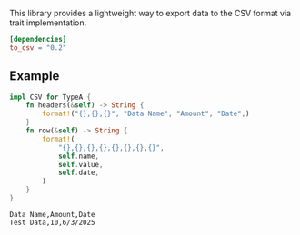 This library provides a lightweight way to export data to the CSV format via trait implementation.

```toml
[dependencies]
to_csv = "0.2"
```

## Example

```rust
impl CSV for TypeA {
    fn headers(&self) -> String {
        format!("{},{},{}", "Data Name", "Amount", "Date",)
    }
    fn row(&self) -> String {
        format!(
            "{},{},{},{},{},{},{},{}",
            self.name,
            self.value,
            self.date,
        )
    }
}
```

```csv
Data Name,Amount,Date
Test Data,10,6/3/2025
```
